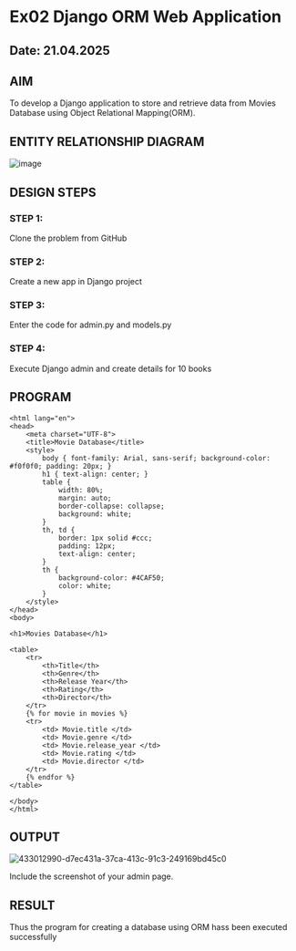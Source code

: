 # Ex02 Django ORM Web Application
## Date: 21.04.2025

## AIM
To develop a Django application to store and retrieve data from Movies Database using Object Relational Mapping(ORM).

## ENTITY RELATIONSHIP DIAGRAM
![image](https://github.com/user-attachments/assets/15285c0d-85a1-4616-9b52-9dfcede7a99f)



## DESIGN STEPS

### STEP 1:
Clone the problem from GitHub

### STEP 2:
Create a new app in Django project

### STEP 3:
Enter the code for admin.py and models.py

### STEP 4:
Execute Django admin and create details for 10 books

## PROGRAM
```
<html lang="en">
<head>
    <meta charset="UTF-8">
    <title>Movie Database</title>
    <style>
        body { font-family: Arial, sans-serif; background-color: #f0f0f0; padding: 20px; }
        h1 { text-align: center; }
        table {
            width: 80%;
            margin: auto;
            border-collapse: collapse;
            background: white;
        }
        th, td {
            border: 1px solid #ccc;
            padding: 12px;
            text-align: center;
        }
        th {
            background-color: #4CAF50;
            color: white;
        }
    </style>
</head>
<body>

<h1>Movies Database</h1>

<table>
    <tr>
        <th>Title</th>
        <th>Genre</th>
        <th>Release Year</th>
        <th>Rating</th>
        <th>Director</th>
    </tr>
    {% for movie in movies %}
    <tr>
        <td> Movie.title </td>
        <td> Movie.genre </td>
        <td> Movie.release_year </td>
        <td> Movie.rating </td>
        <td> Movie.director </td>
    </tr>
    {% endfor %}
</table>

</body>
</html>
```

## OUTPUT
![433012990-d7ec431a-37ca-413c-91c3-249169bd45c0](https://github.com/user-attachments/assets/36ef4cfc-1dc2-4a6f-88df-02551747d3fd)

Include the screenshot of your admin page.


## RESULT
Thus the program for creating a database using ORM hass been executed successfully
